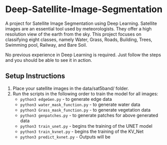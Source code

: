 # Deep-Satellite-Image-Segmentation

A project for Satellite Image Segmentation using Deep Learning. Satellite images are an essential tool used by meteorologists. They offer a high resolution view of the earth from the sky. This project focuses on classifying eight classes, namely Water, Grass, Roads, Building, Trees, Swimming pool, Railway, and Bare Soil.

No previous experience in Deep Learning is required. Just follow the steps and you should be able to see it in action.

## Setup Instructions

1. Place your satellite images in the data/sat5band/ folder.
2. Run the scripts in the following order to train the model for all images:
   - `python3 edgeGen.py` - to generate edge data
   - `python3 water_mask_function.py` - to generate water data
   - `python3 Grass_mask_function.py` - to generate vegetation data
   - `python3 genpatches.py` - to generate patches for above generated data
   - `python3 train_unet.py` - begins the training of the UNET model
   - `python3 train_kvnet.py` - begins the training of the KV_Net
   - `python3 predict_kvnet.py` - Outputs will be 
